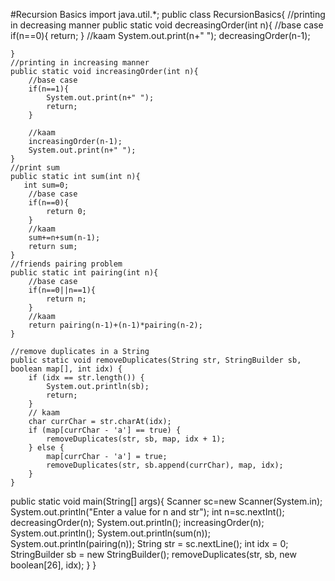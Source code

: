 #Recursion Basics
import java.util.*;
public class RecursionBasics{
    //printing in decreasing manner
    public static void decreasingOrder(int n){
        //base case
        if(n==0){
            return;
        }
        //kaam
        System.out.print(n+" ");
        decreasingOrder(n-1);

    }
    //printing in increasing manner
    public static void increasingOrder(int n){
        //base case
        if(n==1){
            System.out.print(n+" ");
            return;
        }

        //kaam
        increasingOrder(n-1);
        System.out.print(n+" ");
    }
    //print sum
    public static int sum(int n){
       int sum=0;
        //base case
        if(n==0){
            return 0;
        }
        //kaam
        sum+=n+sum(n-1);
        return sum;
    }
    //friends pairing problem
    public static int pairing(int n){
        //base case
        if(n==0||n==1){
            return n;
        }
        //kaam
        return pairing(n-1)+(n-1)*pairing(n-2);
    }

    //remove duplicates in a String
    public static void removeDuplicates(String str, StringBuilder sb, boolean map[], int idx) {
        if (idx == str.length()) {
            System.out.println(sb);
            return;
        }
        // kaam
        char currChar = str.charAt(idx);
        if (map[currChar - 'a'] == true) {
            removeDuplicates(str, sb, map, idx + 1);
        } else {
            map[currChar - 'a'] = true;
            removeDuplicates(str, sb.append(currChar), map, idx);
        }
    }
   public static void main(String[] args){
    Scanner sc=new Scanner(System.in);
    System.out.println("Enter a value for n and str");
    int n=sc.nextInt();
    decreasingOrder(n);
    System.out.println();
    increasingOrder(n);
    System.out.println();
    System.out.println(sum(n));
    System.out.println(pairing(n));
    String str = sc.nextLine();
    int idx = 0;
    StringBuilder sb = new StringBuilder();
    removeDuplicates(str, sb, new boolean[26], idx);
   }
}
